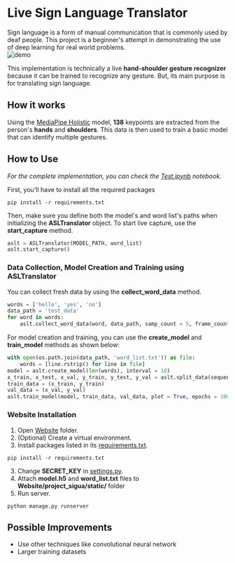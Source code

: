 # Live Sign Language Translator
Sign language is a form of manual communication that is commonly used by deaf people. This project is a beginner's attempt in demonstrating the use of deep learning for real world problems. 
<br/>
![demo](https://user-images.githubusercontent.com/67902015/152925333-8fdfeab3-2218-4196-b091-82208350bdf6.gif)
<br/>

This implementation is technically a live **hand-shoulder gesture recognizer** because it can be trained to recognize any gesture. But, its main purpose is for translating sign language.


## How it works
Using the [MediaPipe Holistic](https://google.github.io/mediapipe/solutions/holistic.html) model, **138** keypoints are extracted from the person's **hands** and **shoulders**. This data is then used to train a basic model that can identify multiple gestures. 

## How to Use
_For the complete implementation, you can check the [Test.ipynb](https://github.com/lloyd-axe/Live-sign-language-translator/blob/main/Test.ipynb) notebook._

First, you'll have to install all the required packages
```
pip install -r requirements.txt
```

Then, make sure you define both the model's and word list's paths when initializing the **ASLTranslator** object.
To start live capture, use the **start_capture** method.
```python
aslt = ASLTranslator(MODEL_PATH, word_list)
aslt.start_capture()
```

### Data Collection, Model Creation and Training using ASLTranslator
You can collect fresh data by using the **collect_word_data** method.
```python
words = ['hello', 'yes', 'no']
data_path = 'test_data'
for word in words:
    aslt.collect_word_data(word, data_path, samp_count = 5, frame_count = 10)
```

For model creation and training, you can use the **create_model** and **train_model** methods as shown below:
```python
with open(os.path.join(data_path, 'word_list.txt')) as file:
    words = [line.rstrip() for line in file]
model = aslt.create_model(len(words), interval = 10)
x_train, x_test, x_val, y_train, y_test, y_val = aslt.split_data(sequences, labels)
train_data = (x_train, y_train)
val_data = (x_val, y_val)
aslt.train_model(model, train_data, val_data, plot = True, epochs = 100, model_name='test_model.h5')
```

### Website Installation
1. Open [Website](https://github.com/lloyd-axe/Live-sign-language-translator/tree/main/Website) folder.
2. (Optional) Create a virtual environment.
3. Install packages listed in its [requirements.txt](https://github.com/lloyd-axe/Live-sign-language-translator/blob/main/Website/requirements.txt).
```
pip install -r requirements.txt
```
3. Change **SECRET_KEY** in [settings.py](https://github.com/lloyd-axe/Live-sign-language-translator/blob/main/Website/project_sigua/project_sigua/settings.py).
4. Attach **model.h5** and **word_list.txt** files to **Website/project_sigua/static/** folder
5. Run server.

```
python manage.py runserver
```

## Possible Improvements
* Use other techniques like convolutional neural network
* Larger training datasets

